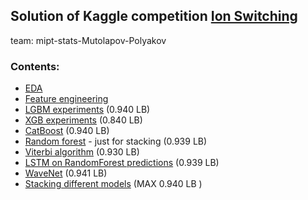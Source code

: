 ## Solution of Kaggle competition [Ion Switching](https://www.kaggle.com/c/liverpool-ion-switching)

team: mipt-stats-Mutolapov-Polyakov

### Contents:

* [EDA](https://github.com/polgrisha/IonSwitchingKaggle/blob/master/analytics/1_EDA.ipynb)
* [Feature engineering](https://github.com/polgrisha/IonSwitchingKaggle/blob/master/analytics/2_feature_engineering.ipynb)
* [LGBM experiments](https://github.com/polgrisha/IonSwitchingKaggle/blob/master/classic_ml_experiments/3_LGBM_exps.ipynb) (0.940 LB)
* [XGB experiments](https://github.com/polgrisha/IonSwitchingKaggle/blob/master/classic_ml_experiments/4_XGB_exps.ipynb) (0.840 LB)
* [CatBoost](https://github.com/polgrisha/IonSwitchingKaggle/blob/master/classic_ml_experiments/model_3_catboost.ipynb) (0.940 LB)
* [Random forest](https://github.com/polgrisha/IonSwitchingKaggle/blob/master/classic_ml_experiments/6_RandomForest.ipynb) - just for stacking (0.939 LB)
* [Viterbi algorithm](https://github.com/polgrisha/IonSwitchingKaggle/blob/master/Viterbi.ipynb) (0.930 LB)
* [LSTM on RandomForest predictions](https://github.com/polgrisha/IonSwitchingKaggle/blob/master/LSTM_stacking.ipynb) (0.939 LB)
* [WaveNet](https://github.com/polgrisha/IonSwitchingKaggle/blob/master/Wavenet.ipynb) (0.941 LB)
* [Stacking different models](https://github.com/polgrisha/IonSwitchingKaggle/blob/master/Stacking.ipynb) (MAX 0.940 LB )



